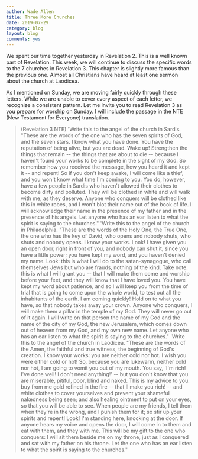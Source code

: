 ```yaml
---
author: Wade Allen
title: Three More Churches
date: 2019-07-29
category: blog
layout: blog
comments: yes
---
```


We spent our time together yesterday in Revelation 2. This is a well known part of Revelation. This week, we will continue to discuss the specific words to the 7 churches in Revelation 3. This chapter is slightly more famous than the previous one. Almost all Christians have heard at least one sermon about the church at Laodicea.

As I mentioned on Sunday, we are moving fairly quickly through these letters. While we are unable to cover every aspect of each letter, we recognize a consistent pattern. Let me invite you to read Revelation 3 as you prepare for worship on Sunday. I will include the passage in the NTE (New Testament for Everyone) translation.

>(Revelation 3 NTE) 'Write this to the angel of the church in Sardis. "These are the words of the one who has the seven spirits of God, and the seven stars. I know what you have done. You have the reputation of being alive, but you are dead.  Wake up! Strengthen the things that remain -- the things that are about to die -- because I haven't found your works to be complete in the sight of my God. So remember how you received the message, how you heard it and kept it -- and repent! So if you don't keep awake, I will come like a thief, and you won't know what time I'm coming to you. You do, however, have a few people in Sardis who haven't allowed their clothes to become dirty and polluted. They will be clothed in white and will walk with me, as they deserve. Anyone who conquers will be clothed like this in white robes, and I won't blot their name out of the book of life. I will acknowledge their name in the presence of my father and in the presence of his angels. Let anyone who has an ear listen to what the spirit is saying to the churches." 'Write this to the angel of the church in Philadelphia. "These are the words of the Holy One, the True One, the one who has the key of David, who opens and nobody shuts, who shuts and nobody opens. I know your works. Look! I have given you an open door, right in front of you, and nobody can shut it, since you have a little power; you have kept my word, and you haven't denied my name. Look: this is what I will do to the satan-synagogue, who call themselves Jews but who are frauds, nothing of the kind. Take note: this is what I will grant you -- that I will make them come and worship before your feet, and they will know that I have loved you. You have kept my word about patience, and so I will keep you from the time of trial that is going to come upon the whole world, to test out all the inhabitants of the earth. I am coming quickly! Hold on to what you have, so that nobody takes away your crown. Anyone who conquers, I will make them a pillar in the temple of my God. They will never go out of it again. I will write on that person the name of my God and the name of the city of my God, the new Jerusalem, which comes down out of heaven from my God, and my own new name. Let anyone who has an ear listen to what the spirit is saying to the churches." 'Write this to the angel of the church in Laodicea. "These are the words of the Amen, the faithful and true witness, the beginning of God's creation. I know your works: you are neither cold nor hot. I wish you were either cold or hot! So, because you are lukewarm, neither cold nor hot, I am going to vomit you out of my mouth. You say, 'I'm rich! I've done well! I don't need anything!' -- but you don't know that you are miserable, pitiful, poor, blind and naked. This is my advice to you: buy from me gold refined in the fire -- that'll make you rich! -- and white clothes to cover yourselves and prevent your shameful nakedness being seen; and also healing ointment to put on your eyes, so that you will be able to see. When people are my friends, I tell them when they're in the wrong, and I punish them for it; so stir up your spirits and repent! Look! I'm standing here, knocking at the door. If anyone hears my voice and opens the door, I will come in to them and eat with them, and they with me. This will be my gift to the one who conquers: I will sit them beside me on my throne, just as I conquered and sat with my father on his throne. Let the one who has an ear listen to what the spirit is saying to the churches."

